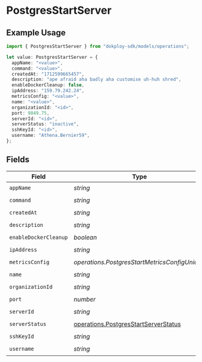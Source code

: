 # PostgresStartServer

## Example Usage

```typescript
import { PostgresStartServer } from "dokploy-sdk/models/operations";

let value: PostgresStartServer = {
  appName: "<value>",
  command: "<value>",
  createdAt: "1712599665457",
  description: "ape afraid aha badly aha customise uh-huh shred",
  enableDockerCleanup: false,
  ipAddress: "159.79.242.24",
  metricsConfig: "<value>",
  name: "<value>",
  organizationId: "<id>",
  port: 9849.75,
  serverId: "<id>",
  serverStatus: "inactive",
  sshKeyId: "<id>",
  username: "Athena.Bernier59",
};
```

## Fields

| Field                                                                                        | Type                                                                                         | Required                                                                                     | Description                                                                                  |
| -------------------------------------------------------------------------------------------- | -------------------------------------------------------------------------------------------- | -------------------------------------------------------------------------------------------- | -------------------------------------------------------------------------------------------- |
| `appName`                                                                                    | *string*                                                                                     | :heavy_check_mark:                                                                           | N/A                                                                                          |
| `command`                                                                                    | *string*                                                                                     | :heavy_check_mark:                                                                           | N/A                                                                                          |
| `createdAt`                                                                                  | *string*                                                                                     | :heavy_check_mark:                                                                           | N/A                                                                                          |
| `description`                                                                                | *string*                                                                                     | :heavy_check_mark:                                                                           | N/A                                                                                          |
| `enableDockerCleanup`                                                                        | *boolean*                                                                                    | :heavy_check_mark:                                                                           | N/A                                                                                          |
| `ipAddress`                                                                                  | *string*                                                                                     | :heavy_check_mark:                                                                           | N/A                                                                                          |
| `metricsConfig`                                                                              | *operations.PostgresStartMetricsConfigUnion2*                                                | :heavy_check_mark:                                                                           | N/A                                                                                          |
| `name`                                                                                       | *string*                                                                                     | :heavy_check_mark:                                                                           | N/A                                                                                          |
| `organizationId`                                                                             | *string*                                                                                     | :heavy_check_mark:                                                                           | N/A                                                                                          |
| `port`                                                                                       | *number*                                                                                     | :heavy_check_mark:                                                                           | N/A                                                                                          |
| `serverId`                                                                                   | *string*                                                                                     | :heavy_check_mark:                                                                           | N/A                                                                                          |
| `serverStatus`                                                                               | [operations.PostgresStartServerStatus](../../models/operations/postgresstartserverstatus.md) | :heavy_check_mark:                                                                           | N/A                                                                                          |
| `sshKeyId`                                                                                   | *string*                                                                                     | :heavy_check_mark:                                                                           | N/A                                                                                          |
| `username`                                                                                   | *string*                                                                                     | :heavy_check_mark:                                                                           | N/A                                                                                          |